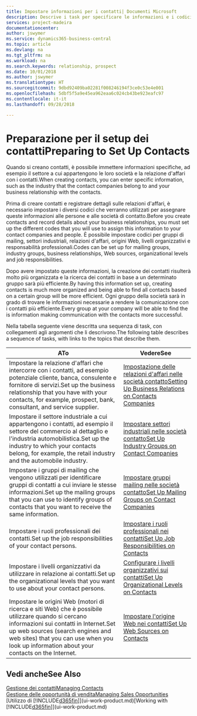 ```yaml
---
title: Impostare informazioni per i contatti| Documenti Microsoft
description: Descrive i task per specificare le informazioni e i codici, ad esempio, sui settori industriali e le relazioni d'affari, prima di impostare i contatti.
services: project-madeira
documentationcenter: 
author: jswymer
ms.service: dynamics365-business-central
ms.topic: article
ms.devlang: na
ms.tgt_pltfrm: na
ms.workload: na
ms.search.keywords: relationship, prospect
ms.date: 10/01/2018
ms.author: jswymer
ms.translationtype: HT
ms.sourcegitcommit: 9dbd92409ba02281f008246194f3ce0c53e4e001
ms.openlocfilehash: 5dbf5f5a9e45ea962eaa6c024cb43be923eafc97
ms.contentlocale: it-it
ms.lasthandoff: 09/28/2018

---
```

# <a name="preparing-to-set-up-contacts"></a><span data-ttu-id="3f1ed-103">Preparazione per il setup dei contatti</span><span class="sxs-lookup"><span data-stu-id="3f1ed-103">Preparing to Set Up Contacts</span></span>
<span data-ttu-id="3f1ed-104">Quando si creano contatti, è possibile immettere informazioni specifiche, ad esempio il settore a cui appartengono le loro società e la relazione d'affari con i contatti.</span><span class="sxs-lookup"><span data-stu-id="3f1ed-104">When creating contacts, you can enter specific information, such as the industry that the contact companies belong to and your business relationship with the contacts.</span></span>

<span data-ttu-id="3f1ed-105">Prima di creare contatti e registrare dettagli sulle relazioni d'affari, è necessario impostare i diversi codici che verranno utilizzati per assegnare queste informazioni alle persone e alle società di contatto.</span><span class="sxs-lookup"><span data-stu-id="3f1ed-105">Before you create contacts and record details about your business relationships, you must set up the different codes that you will use to assign this information to your contact companies and people.</span></span> <span data-ttu-id="3f1ed-106">È possibile impostare codici per gruppi di mailing, settori industriali, relazioni d'affari, origini Web, livelli organizzativi e responsabilità professionali.</span><span class="sxs-lookup"><span data-stu-id="3f1ed-106">Codes can be set up for mailing groups, industry groups, business relationships, Web sources, organizational levels and job responsibilities.</span></span>

<span data-ttu-id="3f1ed-107">Dopo avere impostato queste informazioni, la creazione dei contatti risulterà molto più organizzata e la ricerca dei contatti in base a un determinato gruppo sarà più efficiente.</span><span class="sxs-lookup"><span data-stu-id="3f1ed-107">By having this information set up, creating contacts is much more organized and being able to find all contacts based on a certain group will be more efficient.</span></span> <span data-ttu-id="3f1ed-108">Ogni gruppo della società sarà in grado di trovare le informazioni necessarie a rendere la comunicazione con i contatti più efficiente.</span><span class="sxs-lookup"><span data-stu-id="3f1ed-108">Every group at your company will be able to find the is information making communication with the contacts more successful.</span></span>

<span data-ttu-id="3f1ed-109">Nella tabella seguente viene descritta una sequenza di task, con collegamenti agli argomenti che li descrivono.</span><span class="sxs-lookup"><span data-stu-id="3f1ed-109">The following table describes a sequence of tasks, with links to the topics that describe them.</span></span> 

| <span data-ttu-id="3f1ed-110">A</span><span class="sxs-lookup"><span data-stu-id="3f1ed-110">To</span></span> | <span data-ttu-id="3f1ed-111">Vedere</span><span class="sxs-lookup"><span data-stu-id="3f1ed-111">See</span></span> |
| --- | --- |
| <span data-ttu-id="3f1ed-112">Impostare la relazione d'affari che intercorre con i contatti, ad esempio potenziale cliente, banca, consulente e fornitore di servizi.</span><span class="sxs-lookup"><span data-stu-id="3f1ed-112">Set up the business relationship that you have with your contacts, for example, prospect, bank, consultant, and service supplier.</span></span> |[<span data-ttu-id="3f1ed-113">Impostazione delle relazioni d'affari nelle società contatto</span><span class="sxs-lookup"><span data-stu-id="3f1ed-113">Setting Up Business Relations on Contacts Companies</span></span>](marketing-business-relations.md) |
| <span data-ttu-id="3f1ed-114">Impostare il settore industriale a cui appartengono i contatti, ad esempio il settore del commercio al dettaglio e l'industria automobilistica.</span><span class="sxs-lookup"><span data-stu-id="3f1ed-114">Set up the industry to which your contacts belong, for example, the retail industry and the automobile industry.</span></span> |[<span data-ttu-id="3f1ed-115">Impostare settori industriali nelle società contatto</span><span class="sxs-lookup"><span data-stu-id="3f1ed-115">Set Up Industry Groups on Contact Companies</span></span>](marketing-industry-groups.md) |
| <span data-ttu-id="3f1ed-116">Impostare i gruppi di mailing che vengono utilizzati per identificare gruppi di contatti a cui inviare le stesse informazioni.</span><span class="sxs-lookup"><span data-stu-id="3f1ed-116">Set up the mailing groups that you can use to identify groups of contacts that you want to receive the same information.</span></span> |[<span data-ttu-id="3f1ed-117">Impostare gruppi mailing nelle società contatto</span><span class="sxs-lookup"><span data-stu-id="3f1ed-117">Set Up Mailing Groups on Contact Companies</span></span>](marketing-mailing-groups.md) |
| <span data-ttu-id="3f1ed-118">Impostare i ruoli professionali dei contatti.</span><span class="sxs-lookup"><span data-stu-id="3f1ed-118">Set up the job responsibilities of your contact persons.</span></span> |[<span data-ttu-id="3f1ed-119">Impostare i ruoli professionali nei contatti</span><span class="sxs-lookup"><span data-stu-id="3f1ed-119">Set Up Job Responsibilities on Contacts</span></span>](marketing-job-responsibilities.md) |
| <span data-ttu-id="3f1ed-120">Impostare i livelli organizzativi da utilizzare in relazione ai contatti.</span><span class="sxs-lookup"><span data-stu-id="3f1ed-120">Set up the organizational levels that you want to use about your contact persons.</span></span> |[<span data-ttu-id="3f1ed-121">Configurare i livelli organizzativi sui contatti</span><span class="sxs-lookup"><span data-stu-id="3f1ed-121">Set Up Organizational Levels on Contacts</span></span>](marketing-organizational-levels.md) |
| <span data-ttu-id="3f1ed-122">Impostare le origini Web (motori di ricerca e siti Web) che è possibile utilizzare quando si cercano informazioni sui contatti in Internet.</span><span class="sxs-lookup"><span data-stu-id="3f1ed-122">Set up web sources (search engines and web sites) that you can use when you look up information about your contacts on the Internet.</span></span> |[<span data-ttu-id="3f1ed-123">Impostare l'origine Web nei contatti</span><span class="sxs-lookup"><span data-stu-id="3f1ed-123">Set Up Web Sources on Contacts</span></span>](marketing-web-sources.md) |

## <a name="see-also"></a><span data-ttu-id="3f1ed-124">Vedi anche</span><span class="sxs-lookup"><span data-stu-id="3f1ed-124">See Also</span></span>
[<span data-ttu-id="3f1ed-125">Gestione dei contatti</span><span class="sxs-lookup"><span data-stu-id="3f1ed-125">Managing Contacts</span></span>](marketing-contacts.md)  
[<span data-ttu-id="3f1ed-126">Gestione delle opportunità di vendita</span><span class="sxs-lookup"><span data-stu-id="3f1ed-126">Managing Sales Opportunities</span></span>](marketing-manage-sales-opportunities.md)  
<span data-ttu-id="3f1ed-127">[Utilizzo di [!INCLUDE[d365fin](includes/d365fin_md.md)]](ui-work-product.md)</span><span class="sxs-lookup"><span data-stu-id="3f1ed-127">[Working with [!INCLUDE[d365fin](includes/d365fin_md.md)]](ui-work-product.md)</span></span>

